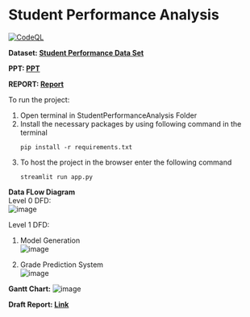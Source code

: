 # Student Performance Analysis

[![CodeQL](https://github.com/JanhaviAnap/StudentPerformanceAnalysis/actions/workflows/codeql-analysis.yml/badge.svg)](https://github.com/JanhaviAnap/StudentPerformanceAnalysis/actions/workflows/codeql-analysis.yml)

**Dataset: [Student Performance Data Set](https://archive-beta.ics.uci.edu/ml/datasets/student+performance)**


**PPT: [PPT](https://docs.google.com/presentation/d/1Fs0NI1YzfsILR0xKJNelxuyIILKWzlgjik6Nv8NkFfg/edit?usp=sharing)**


**REPORT: [Report](https://docs.google.com/document/d/1r9BrkZeZx2t5edw2hjy5vYbjZHLOUdNrzrhsXE8F76c/edit?usp=sharing)**


To run the project:
1. Open terminal in StudentPerformanceAnalysis Folder
2. Install the necessary packages by using following command in the terminal
   ```
   pip install -r requirements.txt
   ```
2. To host the project in the browser enter the following command
   ```
   streamlit run app.py
   ```
   
   
**Data FLow Diagram**<br/>
Level 0 DFD: <br/>
![image](https://user-images.githubusercontent.com/63518181/138637835-3a703c75-9096-4860-b374-00ff57b68145.png)
 
Level 1 DFD:
1. Model Generation<br/>
![image](https://user-images.githubusercontent.com/63518181/138640783-bd4fbbcf-c3d2-4d8b-9f5c-3b6df7556fd8.png)
 
2. Grade Prediction System<br/>
![image](https://user-images.githubusercontent.com/63518181/138641413-f1adb8b0-ce95-4f91-80a5-3ee02c8f787f.png)


**Gantt Chart:**
![image](https://user-images.githubusercontent.com/63518181/138635717-45193bc2-f6e5-4080-b498-7a9dd33ede7e.png)

**Draft Report: [Link](https://docs.google.com/document/d/1dcfqB4wSCVZQP9nqa0tKlM3afpuTEsSvV7Zh8Hm9f_A/edit)**




